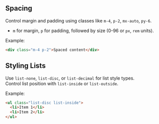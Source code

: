 
##  Spacing
Control margin and padding using classes like `m-4`, `p-2`, `mx-auto`, `py-6`.  
- `m` for margin, `p` for padding, followed by size (0-96 or `px`, `rem` units).

Example:
```html
<div class="m-4 p-2">Spaced content</div>
```

## Styling Lists
Use `list-none`, `list-disc`, or `list-decimal` for list style types.  
Control list position with `list-inside` or `list-outside`.

Example:
```html
<ul class="list-disc list-inside">
  <li>Item 1</li>
  <li>Item 2</li>
</ul>
``` 

<!-- ## Plugins
Tailwind CSS supports plugins to extend its functionality.  
Popular plugins include:

- `@tailwindcss/forms`: Provides better default styles for form elements.
- `@tailwindcss/typography`: Adds a set of prose classes for styling markdown content.
- `@tailwindcss/aspect-ratio`: Provides utilities for controlling aspect ratio of elements.

To use a plugin, install it via npm and add it to the plugins array in your Tailwind configuration file.

Example configuration:
``` js
// tailwind.config.js
module.exports = {
  // ...other config
  plugins: [
    require('@tailwindcss/forms'),
    require('@tailwindcss/typography'),
  ],
}
```  -->